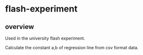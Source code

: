 # flash-experiment



## overview

Used in the university flash experiment.

Calculate the constant a,b of regression line from csv format data.

